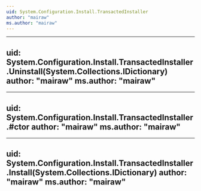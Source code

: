 ```yaml
---
uid: System.Configuration.Install.TransactedInstaller
author: "mairaw"
ms.author: "mairaw"
---
```


---
uid: System.Configuration.Install.TransactedInstaller.Uninstall(System.Collections.IDictionary)
author: "mairaw"
ms.author: "mairaw"
---

---
uid: System.Configuration.Install.TransactedInstaller.#ctor
author: "mairaw"
ms.author: "mairaw"
---

---
uid: System.Configuration.Install.TransactedInstaller.Install(System.Collections.IDictionary)
author: "mairaw"
ms.author: "mairaw"
---
